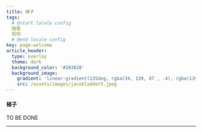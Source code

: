 ```yaml
---
title: 梯子
tags: 
  # @start locale config
  随笔
  信仰
  # @end locale config
key: page-welcome
article_header:
  type: overlay
  theme: dark
  background_color: '#203028'
  background_image:
    gradient: 'linear-gradient(135deg, rgba(34, 139, 87 , .4), rgba(139, 34, 139, .4))'
    src: /assets/images/jacobladder5.jpeg
---
```


#### 梯子

TO BE DONE

<!--more-->



---

